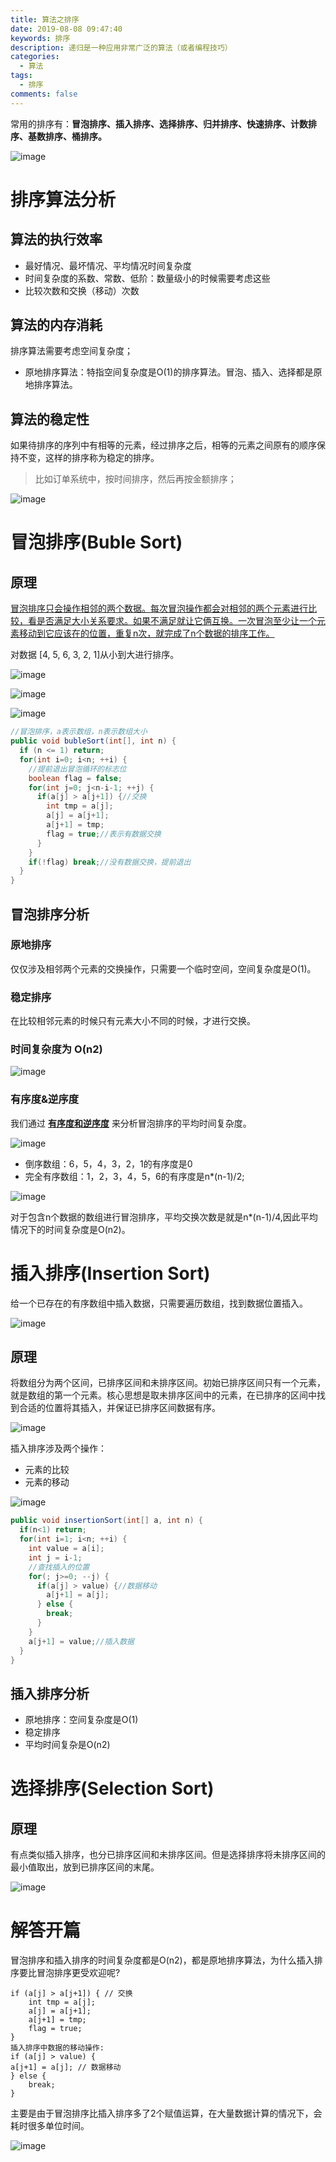 ```yaml
---
title: 算法之排序
date: 2019-08-08 09:47:40
keywords: 排序
description: 递归是一种应用非常广泛的算法（或者编程技巧）
categories: 
  - 算法
tags:
  - 排序
comments: false
---
```


常用的排序有：**冒泡排序、插入排序、选择排序、归并排序、快速排序、计数排序、基数排序、桶排序。**

![image](https://raw.githubusercontent.com/HaviLee/Blog-Images/master/高手/08220925.png)

# 排序算法分析

## 算法的执行效率

- 最好情况、最坏情况、平均情况时间复杂度
- 时间复杂度的系数、常数、低阶：数量级小的时候需要考虑这些
- 比较次数和交换（移动）次数

## 算法的内存消耗

排序算法需要考虑空间复杂度；

- 原地排序算法：特指空间复杂度是O(1)的排序算法。冒泡、插入、选择都是原地排序算法。

## 算法的稳定性

如果待排序的序列中有相等的元素，经过排序之后，相等的元素之间原有的顺序保持不变，这样的排序称为稳定的排序。

> 比如订单系统中，按时间排序，然后再按金额排序；

![image](https://raw.githubusercontent.com/HaviLee/Blog-Images/master/高手/08221052.png)

# 冒泡排序(Buble Sort)

## **原理**

<u>冒泡排序只会操作相邻的两个数据。每次冒泡操作都会对相邻的两个元素进行比较，看是否满足大小关系要求。如果不满足就让它俩互换。一次冒泡至少让一个元素移动到它应该在的位置，重复n次，就完成了n个数据的排序工作。</u>

对数据 [4, 5, 6, 3, 2, 1]从小到大进行排序。

![image](https://raw.githubusercontent.com/HaviLee/Blog-Images/master/高手/08221345.png)

![image](https://raw.githubusercontent.com/HaviLee/Blog-Images/master/高手/08221344.png)

![image](https://raw.githubusercontent.com/HaviLee/Blog-Images/master/高手/08221346.png)

```java
//冒泡排序，a表示数组，n表示数组大小
public void bubleSort(int[], int n) {
  if (n <= 1) return;
  for(int i=0; i<n; ++i) {
    //提前退出冒泡循环的标志位
    boolean flag = false;
    for(int j=0; j<n-i-1; ++j) {
      if(a[j] > a[j+1]) {//交换
        int tmp = a[j];
        a[j] = a[j+1];
        a[j+1] = tmp;
        flag = true;//表示有数据交换
      }
    }
    if(!flag) break;//没有数据交换，提前退出
  }
}
```

## 冒泡排序分析

### **原地排序**

仅仅涉及相邻两个元素的交换操作，只需要一个临时空间，空间复杂度是O(1)。

### **稳定排序**

在比较相邻元素的时候只有元素大小不同的时候，才进行交换。

### 时间复杂度为 **O(n2)**

![image](https://raw.githubusercontent.com/HaviLee/Blog-Images/master/高手/08221422.png)

### **有序度&逆序度**

我们通过 <u>**有序度和逆序度**</u> 来分析冒泡排序的平均时间复杂度。

![image](https://raw.githubusercontent.com/HaviLee/Blog-Images/master/高手/08221429.png)

- 倒序数组：6，5，4，3，2，1的有序度是0
- 完全有序数组：1，2，3，4，5，6的有序度是n*(n-1)/2;

![image](https://raw.githubusercontent.com/HaviLee/Blog-Images/master/高手/08221435.png)

对于包含n个数据的数组进行冒泡排序，平均交换次数是就是n*(n-1)/4,因此平均情况下的时间复杂度是O(n2)。

# 插入排序(Insertion Sort)

给一个已存在的有序数组中插入数据，只需要遍历数组，找到数据位置插入。

![image](https://raw.githubusercontent.com/HaviLee/Blog-Images/master/高手/08221516.png)

## 原理

将数组分为两个区间，已排序区间和未排序区间。初始已排序区间只有一个元素，就是数组的第一个元素。核心思想是取未排序区间中的元素，在已排序的区间中找到合适的位置将其插入，并保证已排序区间数据有序。

![image](https://raw.githubusercontent.com/HaviLee/Blog-Images/master/高手/08221517.png)

插入排序涉及两个操作：

- 元素的比较
- 元素的移动

![image](https://raw.githubusercontent.com/HaviLee/Blog-Images/master/高手/08221624.png)

```java
public void insertionSort(int[] a, int n) {
  if(n<1) return;
  for(int i=1; i<n; ++i) {
    int value = a[i];
    int j = i-1;
    //查找插入的位置
    for(; j>=0; --j) {
      if(a[j] > value) {//数据移动
        a[j+1] = a[j];
      } else {
        break;
      }
    }
    a[j+1] = value;//插入数据
  }
}
```

## 插入排序分析

- 原地排序：空间复杂度是O(1)
- 稳定排序
- 平均时间复杂是O(n2)

# 选择排序(Selection Sort)

## 原理

有点类似插入排序，也分已排序区间和未排序区间。但是选择排序将未排序区间的最小值取出，放到已排序区间的末尾。

![image](https://raw.githubusercontent.com/HaviLee/Blog-Images/master/高手/08221811.png)

# 解答开篇

冒泡排序和插入排序的时间复杂度都是O(n2)，都是原地排序算法，为什么插入排序要比冒泡排序更受欢迎呢?

```
if (a[j] > a[j+1]) { // 交换
	int tmp = a[j]; 
	a[j] = a[j+1]; 
	a[j+1] = tmp;
	flag = true;
} 
插入排序中数据的移动操作:
if (a[j] > value) {
a[j+1] = a[j]; // 数据移动
} else { 
	break;
}
```

主要是由于冒泡排序比插入排序多了2个赋值运算，在大量数据计算的情况下，会耗时很多单位时间。

![image](https://raw.githubusercontent.com/HaviLee/Blog-Images/master/高手/08221834.png)

